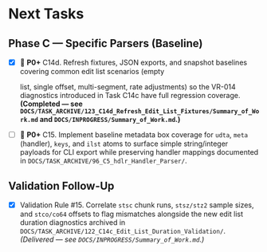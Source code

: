 # Next Tasks

## Phase C — Specific Parsers (Baseline)

- [x] 🔴 **P0+** C14d. Refresh fixtures, JSON exports, and snapshot baselines covering common edit list scenarios (empty

  list, single offset, multi-segment, rate adjustments) so the VR-014 diagnostics introduced in Task C14c have full
  regression coverage. **(Completed — see `DOCS/TASK_ARCHIVE/123_C14d_Refresh_Edit_List_Fixtures/Summary_of_Work.md` and
  `DOCS/INPROGRESS/Summary_of_Work.md`.)**

- [ ] 🔴 **P0+** C15. Implement baseline metadata box coverage for `udta`, `meta` (handler), `keys`, and `ilst` atoms to surface simple string/integer payloads for CLI export while preserving handler mappings documented in `DOCS/TASK_ARCHIVE/96_C5_hdlr_Handler_Parser/`.

## Validation Follow-Up

- [x] Validation Rule #15. Correlate `stsc` chunk runs, `stsz/stz2` sample sizes, and `stco/co64` offsets to flag mismatches alongside the new edit list duration diagnostics archived in `DOCS/TASK_ARCHIVE/122_C14c_Edit_List_Duration_Validation/`. *(Delivered — see `DOCS/INPROGRESS/Summary_of_Work.md`.)*
